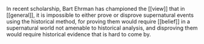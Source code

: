 In recent scholarship, Bart Ehrman has championed the [[view]] that in [[general]], it is impossible to either prove or disprove supernatural events using the historical method, for proving them would require [[belief]] in a supernatural world not amenable to historical analysis, and disproving them would require historical evidence that is hard to come by.